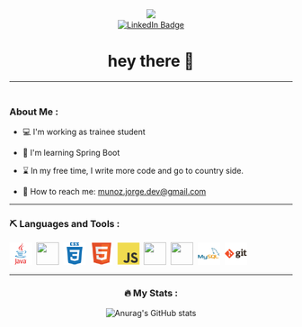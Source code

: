 <div id="header" align="center">
  <img src="https://i.pinimg.com/originals/e4/26/70/e426702edf874b181aced1e2fa5c6cde.gif" width="200"/>
  <div id="badges">
    <a href="https://www.linkedin.com/in/jorge-mu%C3%B1oz-a442a522a/">
      <img src="https://img.shields.io/badge/LinkedIn-blue?style=for-the-badge&logo=linkedin&logoColor=white" alt="LinkedIn Badge"/>
    </a>
  </div>
  <h1>
    hey there 👋
  </h1>
</div>
<hr>
<h3><br>About Me :</br></h3>

- 💻 I'm working as trainee student

- 🌱 I'm learning Spring Boot

- ⌛ In my free time, I write more code and go to country side.

- 📩 How to reach me: munoz.jorge.dev@gmail.com

---

### ⛏ Languages and Tools :

<div>
  <img src="https://github.com/devicons/devicon/blob/master/icons/java/java-original-wordmark.svg" title="Java" alt="Java" width="40" height="40"/>&nbsp;
  <img src="https://cdn.jsdelivr.net/gh/devicons/devicon/icons/selenium/selenium-original.svg" width="40" height="40"/>&nbsp;
  <img src="https://github.com/devicons/devicon/blob/master/icons/css3/css3-plain-wordmark.svg"  title="CSS3" alt="CSS" width="40" height="40"/>&nbsp;
  <img src="https://github.com/devicons/devicon/blob/master/icons/html5/html5-original.svg" title="HTML5" alt="HTML" width="40" height="40"/>&nbsp;
  <img src="https://github.com/devicons/devicon/blob/master/icons/javascript/javascript-original.svg" title="JavaScript" alt="JavaScript" width="40" height="40"/>&nbsp;
  <img src="https://cdn.jsdelivr.net/gh/devicons/devicon/icons/laravel/laravel-plain.svg" width="40" height="40"/>&nbsp;
  <img src="https://cdn.jsdelivr.net/gh/devicons/devicon/icons/php/php-original.svg" width="40" height="40"/>&nbsp;
  <img src="https://github.com/devicons/devicon/blob/master/icons/mysql/mysql-original-wordmark.svg" title="MySQL"  alt="MySQL" width="40" height="40"/>&nbsp;
  <img src="https://github.com/devicons/devicon/blob/master/icons/git/git-original-wordmark.svg" title="Git" **alt="Git" width="40" height="40"/>
</div>

---

<div align="center">
  
### 🔥 My Stats :
  
![Anurag's GitHub stats](https://github-readme-stats.vercel.app/api?username=holge7&show_icons=true)

</div>



<!---
holge7/holge7 is a ✨ special ✨ repository because its `README.md` (this file) appears on your GitHub profile.
You can click the Preview link to take a look at your changes.
--->
